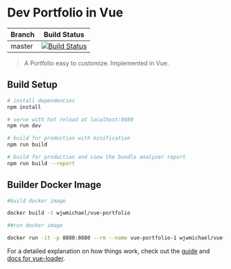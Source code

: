 # Dev Portfolio in Vue

| Branch  | Build Status   |
|---------|----------------|
| master  | [![Build Status](https://travis-ci.org/wjwmichael/vue-devportfolio.svg?branch=master)](https://travis.ibm.com/wjwmichael/vue-devportfolio)    |


> A Portfolio easy to customize. Implemented in Vue. 

## Build Setup

``` bash
# install dependencies
npm install

# serve with hot reload at localhost:8080
npm run dev

# build for production with minification
npm run build

# build for production and view the bundle analyzer report
npm run build --report
```


## Builder Docker Image

``` bash
#build docker image

docker build -t wjwmichael/vue-portfolio

##run docker image

docker run -it -p 8080:8080 --rm --name vue-portfolio-1 wjwmichael/vue-portfolio
```

For a detailed explanation on how things work, check out the [guide](http://vuejs-templates.github.io/webpack/) and [docs for vue-loader](http://vuejs.github.io/vue-loader).
